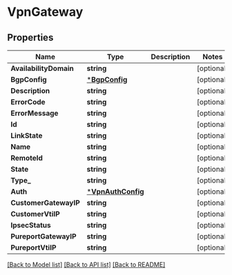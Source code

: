 # VpnGateway

## Properties
Name | Type | Description | Notes
------------ | ------------- | ------------- | -------------
**AvailabilityDomain** | **string** |  | [optional] 
**BgpConfig** | [***BgpConfig**](BGPConfig.md) |  | [optional] 
**Description** | **string** |  | [optional] 
**ErrorCode** | **string** |  | [optional] 
**ErrorMessage** | **string** |  | [optional] 
**Id** | **string** |  | [optional] 
**LinkState** | **string** |  | [optional] 
**Name** | **string** |  | [optional] 
**RemoteId** | **string** |  | [optional] 
**State** | **string** |  | [optional] 
**Type_** | **string** |  | [optional] 
**Auth** | [***VpnAuthConfig**](VPNAuthConfig.md) |  | [optional] 
**CustomerGatewayIP** | **string** |  | [optional] 
**CustomerVtiIP** | **string** |  | [optional] 
**IpsecStatus** | **string** |  | [optional] 
**PureportGatewayIP** | **string** |  | [optional] 
**PureportVtiIP** | **string** |  | [optional] 

[[Back to Model list]](../README.md#documentation-for-models) [[Back to API list]](../README.md#documentation-for-api-endpoints) [[Back to README]](../README.md)



